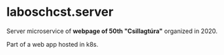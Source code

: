 # laboschcst.server

Server microservice of **webpage of 50th "Csillagtúra"** organized in 2020.

Part of a web app hosted in k8s.
